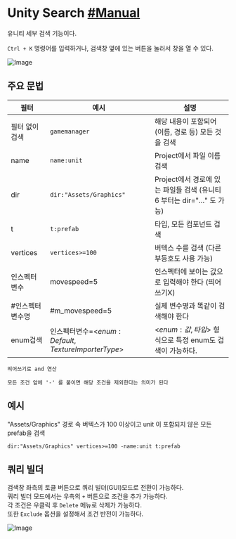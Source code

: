 # Unity Search [#Manual](https://docs.unity3d.com/kr/current/Manual/search-overview.html)
유니티 세부 검색 기능이다.

`Ctrl + K` 명령어를 입력하거나, 검색창 옆에 있는 버튼을 눌러서 창을 열 수 있다.

![Image](https://github.com/user-attachments/assets/8d78d2a7-8187-4908-8ada-ff857c1c2b4f)


## 주요 문법
|필터|예시|설명|
|-|-|-|
|필터 없이 검색|`gamemanager`|해당 내용이 포함되어(이름, 경로 등) 모든 것을 검색|
|name|`name:unit`|Project에서 파일 이름 검색|
|dir|`dir:"Assets/Graphics"`|Project에서 경로에 있는 파일들 검색 (유니티6 부터는 dir="..." 도 가능)|
|t|`t:prefab`|타입, 모든 컴포넌트 검색|
|vertices|`vertices>=100`|버텍스 수를 검색 (다른 부등호도 사용 가능)|
|인스펙터 변수|movespeed=5|인스펙터에 보이는 값으로 입력해야 한다 (띄어쓰기X)|
|#인스펙터 변수명|#m_movespeed=5|실제 변수명과 똑같이 검색해야 한다|
|enum검색|인스펙터변수=<$enum:Default,TextureImporterType$>|<$enum:값,타입$> 형식으로 특정 enum도 검색이 가능하다.|

```
띄어쓰기로 and 연산

모든 조건 앞에 '-' 를 붙이면 해당 조건을 제외한다는 의미가 된다
```

## 예시
"Assets/Graphics" 경로 속 버텍스가 100 이상이고 unit 이 포함되지 않은 모든 prefab을 검색
```
dir:"Assets/Graphics" vertices>=100 -name:unit t:prefab
```

## 쿼리 빌더
검색창 좌측의 토클 버튼으로 쿼리 빌더(GUI)모드로 전환이 가능하다.  
쿼리 빌더 모드에서는 우측의 `+` 버튼으로 조건을 추가 가능하다.  
각 조건은 우클릭 후 `Delete` 메뉴로 삭제가 가능하다.  
또한 `Exclude` 옵션을 설정해서 조건 반전이 가능하다.  

![Image](https://github.com/user-attachments/assets/3595392f-46c6-4a22-a0b1-6a34931ac823)


